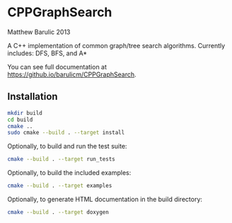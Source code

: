 CPPGraphSearch
==============

Matthew Barulic
2013

A C++ implementation of common graph/tree search algorithms. Currently includes: DFS, BFS, and A*

You can see full documentation at https://github.io/barulicm/CPPGraphSearch.

## Installation

```bash
mkdir build
cd build
cmake ..
sudo cmake --build . --target install
```

Optionally, to build and run the test suite:

```bash
cmake --build . --target run_tests
```

Optionally, to build the included examples:

```bash
cmake --build . --target examples
```

Optionally, to generate HTML documentation in the build directory:

```bash
cmake --build . --target doxygen
```


